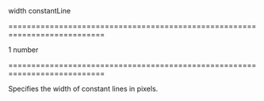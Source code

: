 <!--**
/*-------------------------------------------
    Auto-generated file. Do not modify.
-------------------------------------------

**-->
<!--d-->width constantLine<!--/d-->
===========================================================================
<!--default-->1<!--/default-->
<!--type-->number<!--/type-->
===========================================================================

<!--shortDescription-->
Specifies the width of constant lines in pixels.
<!--/shortDescription-->

<!--fullDescription-->

<!--/fullDescription-->